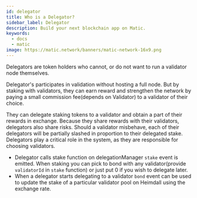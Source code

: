 ```yaml
---
id: delegator
title: Who is a Delegator?
sidebar_label: Delegator
description: Build your next blockchain app on Matic.
keywords:
  - docs
  - matic
image: https://matic.network/banners/matic-network-16x9.png 
---
```


Delegators are token holders who cannot, or do not want to run a validator node themselves. 

Delegator's participates in validation without hosting a full node. But by staking with validators, they can earn reward and strengthen the network by paying a small commission fee(depends on Validator) to a validator of their choice. 

They can delegate staking tokens to a validator and obtain a part of their rewards in exchange. Because they share rewards with their validators, delegators also share risks. Should a validator misbehave, each of their delegators will be partially slashed in proportion to their delegated stake. Delegators play a critical role in the system, as they are responsible for choosing validators.

- Delegator calls stake function on delegationManager `stake` event is emitted. When staking you can pick to bond with any validator(provide `validatorId` in `stake` function) or just put 0 if you wish to delegate later.
- When a delegator starts delegating to a validator  `bond` event can be used to update the stake of a particular validator pool on Heimdall using the exchange rate.